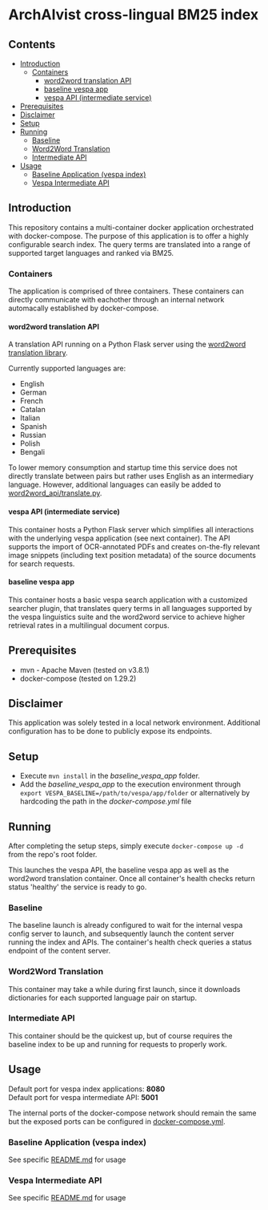 # ArchAIvist cross-lingual BM25 index

## Contents
- [Introduction](#introduction)
  - [Containers](#containers)
    - [word2word translation API](#word2word-translation-api)
    - [baseline vespa app](#baseline-vespa-app)
    - [vespa API (intermediate service)](#vespa-api-intermediate-service)
- [Prerequisites](#prerequisites)
- [Disclaimer](#disclaimer)
- [Setup](#setup)
- [Running](#running)
  - [Baseline](#baseline)
  - [Word2Word Translation](#word2word-translation)
  - [Intermediate API](#intermediate-api)
- [Usage](#usage)
  - [Baseline Application (vespa index)](#baseline-application-vespa-index)
  - [Vespa Intermediate API](#vespa-intermediate-api)
    

## Introduction
This repository contains a multi-container docker application orchestrated with docker-compose. The purpose of this application is to offer a highly configurable search index. The query terms are translated into a range of supported target languages and ranked via BM25.

### Containers
The application is comprised of three containers. These containers can directly communicate with eachother through an internal network automacally established by docker-compose.

#### word2word translation API
A translation API running on a Python Flask server using the [word2word translation library](https://github.com/kakaobrain/word2word). 


Currently supported languages are:
- English
- German
- French
- Catalan
- Italian
- Spanish
- Russian
- Polish
- Bengali

To lower memory consumption and startup time this service does not directly translate between pairs but rather uses English as an intermediary language. However, additional languages can easily be added to [word2word_api/translate.py](word2word_api/translate.py).

#### vespa API (intermediate service)
This container hosts a Python Flask server which simplifies all interactions with the underlying vespa application (see next container). The API supports the import of OCR-annotated PDFs and creates on-the-fly relevant image snippets (including text position metadata) of the source documents for search requests.

#### baseline vespa app
This container hosts a basic vespa search application with a customized searcher plugin, that translates query terms in all languages supported by the vespa linguistics suite and the word2word service to achieve higher retrieval rates in a multilingual document corpus.

## Prerequisites
- mvn - Apache Maven (tested on v3.8.1)
- docker-compose (tested on 1.29.2)

## Disclaimer
This application was solely tested in a local network environment. Additional configuration has to be done to publicly expose its endpoints.

## Setup

- Execute ```mvn install``` in the _baseline_vespa_app_ folder.
- Add the _baseline_vespa_app_ to the execution environment through ```export VESPA_BASELINE=/path/to/vespa/app/folder``` or alternatively by hardcoding the path in the _docker-compose.yml_ file

## Running
After completing the setup steps, simply execute ```docker-compose up -d``` from the repo's root folder.

This launches the vespa API, the baseline vespa app as well as the word2word translation container. Once all container's health checks return status 'healthy' the service is ready to go.

### Baseline
The baseline launch is already configured to wait for the internal vespa config server to launch, and subsequently launch the content server running the index and APIs. The container's health check queries a status endpoint of the content server.

### Word2Word Translation
This container may take a while during first launch, since it downloads dictionaries for each supported language pair on startup. 

### Intermediate API
This container should be the quickest up, but of course requires the baseline index to be up and running for requests to properly work.

## Usage
Default port for vespa index applications: **8080**  
Default port for vespa intermediate API: **5001**  

The internal ports of the docker-compose network should remain the same but the exposed ports can be configured in [docker-compose.yml](docker-compose.yml).

### Baseline Application (vespa index)
See specific [README.md](baseline_vespa_app/README.md) for usage
### Vespa Intermediate API
See specific [README.md](vespa-api/README.md) for usage